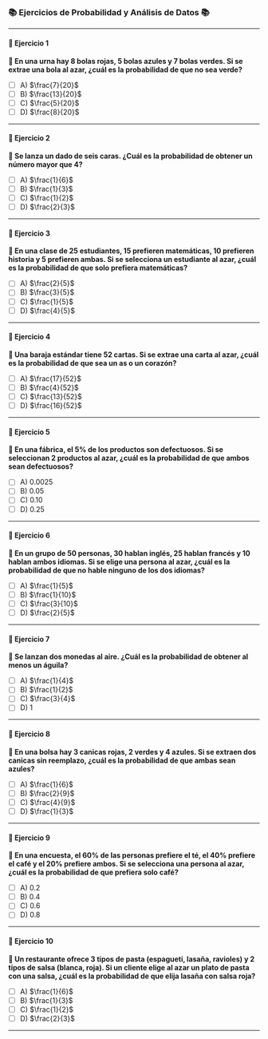 ### 📚 Ejercicios de Probabilidad y Análisis de Datos 📚

---

#### **🔢 Ejercicio 1**  
**📝 En una urna hay 8 bolas rojas, 5 bolas azules y 7 bolas verdes. Si se extrae una bola al azar, ¿cuál es la probabilidad de que no sea verde?**  


- [ ] A) $\frac{7}{20}$   
- [ ] B) $\frac{13}{20}$   
- [ ] C) $\frac{5}{20}$  
- [ ] D) $\frac{8}{20}$   

---

#### **🔢 Ejercicio 2**  
**📝 Se lanza un dado de seis caras. ¿Cuál es la probabilidad de obtener un número mayor que 4?**  


- [ ] A) $\frac{1}{6}$   
- [ ] B) $\frac{1}{3}$   
- [ ] C) $\frac{1}{2}$  
- [ ] D) $\frac{2}{3}$   

---

#### **🔢 Ejercicio 3**  
**📝  En una clase de 25 estudiantes, 15 prefieren matemáticas, 10 prefieren historia y 5 prefieren ambas. Si se selecciona un estudiante al azar, ¿cuál es la probabilidad de que solo prefiera matemáticas?**  


- [ ] A) $\frac{2}{5}$   
- [ ] B) $\frac{3}{5}$   
- [ ] C) $\frac{1}{5}$  
- [ ] D) $\frac{4}{5}$   

---

#### **🔢 Ejercicio 4**  
**📝  Una baraja estándar tiene 52 cartas. Si se extrae una carta al azar, ¿cuál es la probabilidad de que sea un as o un corazón?**  


- [ ] A) $\frac{17}{52}$   
- [ ] B) $\frac{4}{52}$   
- [ ] C) $\frac{13}{52}$  
- [ ] D) $\frac{16}{52}$   

---

#### **🔢 Ejercicio 5**  
**📝   En una fábrica, el 5% de los productos son defectuosos. Si se seleccionan 2 productos al azar, ¿cuál es la probabilidad de que ambos sean defectuosos?**  


- [ ] A) 0.0025   
- [ ] B) 0.05   
- [ ] C) 0.10  
- [ ] D) 0.25   

---

#### **🔢 Ejercicio 6**  
**📝   En un grupo de 50 personas, 30 hablan inglés, 25 hablan francés y 10 hablan ambos idiomas. Si se elige una persona al azar, ¿cuál es la probabilidad de que no hable ninguno de los dos idiomas?**  


- [ ] A) $\frac{1}{5}$    
- [ ] B) $\frac{1}{10}$   
- [ ] C) $\frac{3}{10}$  
- [ ] D) $\frac{2}{5}$  

---

#### **🔢 Ejercicio 7**  
**📝   Se lanzan dos monedas al aire. ¿Cuál es la probabilidad de obtener al menos un águila?**  


- [ ] A) $\frac{1}{4}$    
- [ ] B) $\frac{1}{2}$   
- [ ] C) $\frac{3}{4}$  
- [ ] D) 1  

---

#### **🔢 Ejercicio 8**  
**📝    En una bolsa hay 3 canicas rojas, 2 verdes y 4 azules. Si se extraen dos canicas sin reemplazo, ¿cuál es la probabilidad de que ambas sean azules?**  


- [ ] A) $\frac{1}{6}$     
- [ ] B) $\frac{2}{9}$    
- [ ] C) $\frac{4}{9}$ 
- [ ] D) $\frac{1}{3}$ 

---

#### **🔢 Ejercicio 9**  
**📝   En una encuesta, el 60% de las personas prefiere el té, el 40% prefiere el café y el 20% prefiere ambos. Si se selecciona una persona al azar, ¿cuál es la probabilidad de que prefiera solo café?**  


- [ ] A) 0.2    
- [ ] B) 0.4   
- [ ] C) 0.6 
- [ ] D) 0.8

---

#### **🔢 Ejercicio 10**  
**📝   Un restaurante ofrece 3 tipos de pasta (espagueti, lasaña, ravioles) y 2 tipos de salsa (blanca, roja). Si un cliente elige al azar un plato de pasta con una salsa, ¿cuál es la probabilidad de que elija lasaña con salsa roja?**  


- [ ] A) $\frac{1}{6}$    
- [ ] B) $\frac{1}{3}$
- [ ] C) $\frac{1}{2}$
- [ ] D) $\frac{2}{3}$

---
